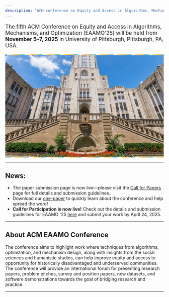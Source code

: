 ```yaml
---
description: "ACM conference on Equity and Access in Algorithms, Mechanisms, and Optimization"
---
```

<p style="font-size: larger">
    The fifth ACM Conference on Equity and Access in Algorithms, Mechanisms, and Optimization (EAAMO'25) will be held from <b>November 5–7, 2025</b> in University of Pittsburgh, Pittsburgh, PA, USA.
</p>

<div style="position: relative; overflow: hidden; padding: 15px 0; box-sizing: border-box;">
  <div style="
    background: #85CDD3;
    height: 300px;
    display: flex;
    justify-content: center;
    align-items: center;
    position: relative;
    z-index: 1;
  ">
    <img src="u_pitt_banner.jpg" alt="University of Pittsburgh" style="max-width: 100%; height: auto;">
  </div>
  <div style="
    position: absolute;
    top: -1000px;
    left: -50px;
    bottom: -1000px;
    right: -50px;
    background: linear-gradient(
      90deg,
      #85CDD3 30%,
      transparent 30%,
      transparent 15%,
      #FFC969 75%
    );
    background-size: 40px;
    transform: rotate(45deg);
    z-index: 0;
  "></div>
</div>

<div>
<add-to-calendar-button 
  name="ACM EAAMO'25"
  description="The fifth ACM Conference on Equity and Access in Algorithms, Mechanisms, and Optimization (EAAMO'25) will be held from November 5–7, 2025 in University of Pittsburgh, Pittsburgh, PA, USA."
  startDate="2025-11-05"
  startTime="09:00"
  endDate="2025-11-07"
  endTime="18:00"
  timeZone="EST"
  location="https://conference.eaamo.org/"
  options="'Apple','Google','iCal','Outlook.com','Yahoo'"
></add-to-calendar-button>
</div>

- - -

## News:
<!-- - The host institution of ACM EAAMO'25 will be [Responsible Data Science](https://www.datascience.pitt.edu/) at University of Pittsburgh. -->
- The paper submission page is now live—please visit the [Call for Papers](/cfp) page for full details and submission guidelines.
- Download our [one-pager](EAAMO'25_Conference_Flyer.pdf) to quickly learn about the conference and help spread the word!
- **Call for Participation is now live!** Check out the details and submission guidelines for EAAMO '25 [here](/cfp) and submit your work by April 24, 2025.
- - -

<!-- <p style="font-size: larger">
    We invite researchers and practitioners to submit their papers by <b>April 17, 2025 (AoE)</b>.
</p> -->

## About ACM EAAMO Conference

 The conference aims to highlight work where techniques from algorithms, optimization, and mechanism design, along with insights from the social sciences and humanistic studies, can help improve equity and access to opportunity for historically disadvantaged and underserved communities. The conference will provide an international forum for presenting research papers, problem pitches, survey and position papers, new datasets, and software demonstrations towards the goal of bridging research and practice.

 - - -